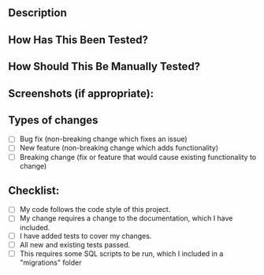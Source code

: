 <!--- Provide a general summary of your changes in the Title above -->

## Description
<!--- Describe your changes in detail -->

## How Has This Been Tested?
<!--- Please describe in detail how you tested your changes. -->

## How Should This Be Manually Tested?
<!-- Describe how the reviewer should manually test your changes. -->

## Screenshots (if appropriate):

## Types of changes
<!--- What types of changes does your code introduce? Put an `x` in all the boxes that apply: -->
- [ ] Bug fix (non-breaking change which fixes an issue)
- [ ] New feature (non-breaking change which adds functionality)
- [ ] Breaking change (fix or feature that would cause existing functionality to change)

## Checklist:
<!--- Go over all the following points, and put an `x` in all the boxes that apply. -->
<!--- If you're unsure about any of these, don't hesitate to ask! -->
- [ ] My code follows the code style of this project.
- [ ] My change requires a change to the documentation, which I have included.
- [ ] I have added tests to cover my changes.
- [ ] All new and existing tests passed.
- [ ] This requires some SQL scripts to be run, which I included in a "migrations" folder
